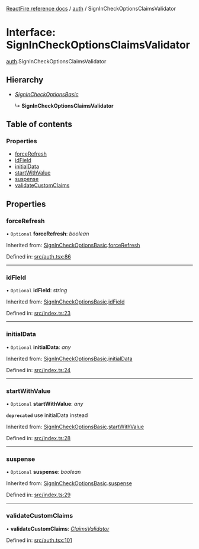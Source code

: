 [ReactFire reference docs](../README.md) / [auth](../modules/auth.md) / SignInCheckOptionsClaimsValidator

# Interface: SignInCheckOptionsClaimsValidator

[auth](../modules/auth.md).SignInCheckOptionsClaimsValidator

## Hierarchy

- [*SignInCheckOptionsBasic*](auth.signincheckoptionsbasic.md)

  ↳ **SignInCheckOptionsClaimsValidator**

## Table of contents

### Properties

- [forceRefresh](auth.signincheckoptionsclaimsvalidator.md#forcerefresh)
- [idField](auth.signincheckoptionsclaimsvalidator.md#idfield)
- [initialData](auth.signincheckoptionsclaimsvalidator.md#initialdata)
- [startWithValue](auth.signincheckoptionsclaimsvalidator.md#startwithvalue)
- [suspense](auth.signincheckoptionsclaimsvalidator.md#suspense)
- [validateCustomClaims](auth.signincheckoptionsclaimsvalidator.md#validatecustomclaims)

## Properties

### forceRefresh

• `Optional` **forceRefresh**: *boolean*

Inherited from: [SignInCheckOptionsBasic](auth.signincheckoptionsbasic.md).[forceRefresh](auth.signincheckoptionsbasic.md#forcerefresh)

Defined in: [src/auth.tsx:86](https://github.com/FirebaseExtended/reactfire/blob/main/src/auth.tsx#L86)

___

### idField

• `Optional` **idField**: *string*

Inherited from: [SignInCheckOptionsBasic](auth.signincheckoptionsbasic.md).[idField](auth.signincheckoptionsbasic.md#idfield)

Defined in: [src/index.ts:23](https://github.com/FirebaseExtended/reactfire/blob/main/src/index.ts#L23)

___

### initialData

• `Optional` **initialData**: *any*

Inherited from: [SignInCheckOptionsBasic](auth.signincheckoptionsbasic.md).[initialData](auth.signincheckoptionsbasic.md#initialdata)

Defined in: [src/index.ts:24](https://github.com/FirebaseExtended/reactfire/blob/main/src/index.ts#L24)

___

### startWithValue

• `Optional` **startWithValue**: *any*

**`deprecated`** use initialData instead

Inherited from: [SignInCheckOptionsBasic](auth.signincheckoptionsbasic.md).[startWithValue](auth.signincheckoptionsbasic.md#startwithvalue)

Defined in: [src/index.ts:28](https://github.com/FirebaseExtended/reactfire/blob/main/src/index.ts#L28)

___

### suspense

• `Optional` **suspense**: *boolean*

Inherited from: [SignInCheckOptionsBasic](auth.signincheckoptionsbasic.md).[suspense](auth.signincheckoptionsbasic.md#suspense)

Defined in: [src/index.ts:29](https://github.com/FirebaseExtended/reactfire/blob/main/src/index.ts#L29)

___

### validateCustomClaims

• **validateCustomClaims**: [*ClaimsValidator*](auth.claimsvalidator.md)

Defined in: [src/auth.tsx:101](https://github.com/FirebaseExtended/reactfire/blob/main/src/auth.tsx#L101)
